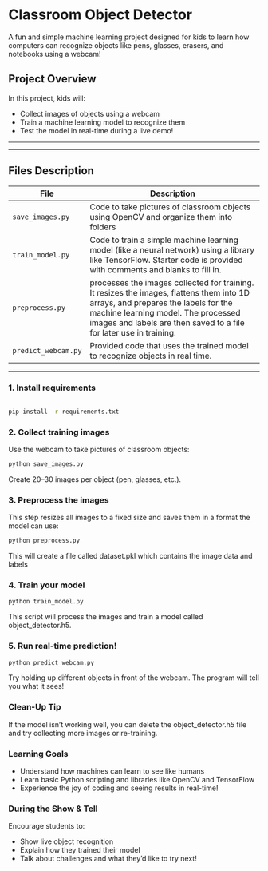 # Classroom Object Detector

A fun and simple machine learning project designed for kids to learn how computers can recognize objects like pens, glasses, erasers, and notebooks using a webcam!

## Project Overview

In this project, kids will:
- Collect images of objects using a webcam
- Train a machine learning model to recognize them
- Test the model in real-time during a live demo!

---


---

## Files Description

| File             | Description |
|------------------|-------------|
| `save_images.py` | Code to take pictures of classroom objects using OpenCV and organize them into folders
| `train_model.py` | Code to train a simple machine learning model (like a neural network) using a library like TensorFlow. Starter code is provided with comments and blanks to fill in.
| `preprocess.py` | processes the images collected for training. It resizes the images, flattens them into 1D arrays, and prepares the labels for the machine learning model. The processed images and labels are then saved to a file for later use in training.
| `predict_webcam.py` | Provided code that uses the trained model to recognize objects in real time. |


---

### 1. Install requirements

```bash

pip install -r requirements.txt


```

### 2. Collect training images
Use the webcam to take pictures of classroom objects:

```bash
python save_images.py
```
Create 20–30 images per object (pen, glasses, etc.).

### 3. Preprocess the images
This step resizes all images to a fixed size and saves them in a format the model can use:

```bash
python preprocess.py
```
This will create a file called dataset.pkl which contains the image data and labels

### 4. Train your model
```bash
python train_model.py
```
This script will process the images and train a model called object_detector.h5.

### 5. Run real-time prediction!
```bash
python predict_webcam.py
```

Try holding up different objects in front of the webcam. The program will tell you what it sees!

### Clean-Up Tip
If the model isn’t working well, you can delete the object_detector.h5 file and try collecting more images or re-training.

### Learning Goals
 - Understand how machines can learn to see like humans
 - Learn basic Python scripting and libraries like OpenCV and TensorFlow
 - Experience the joy of coding and seeing results in real-time!

### During the Show & Tell
Encourage students to:
 - Show live object recognition
 - Explain how they trained their model
 - Talk about challenges and what they’d like to try next!
